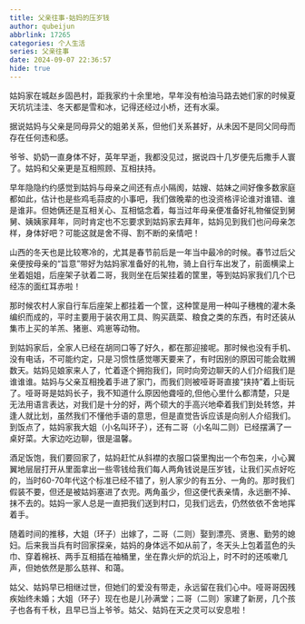 ```yaml
---
title: 父亲往事-姑妈的压岁钱
author: qubeijun
abbrlink: 17265
categories: 个人生活
series: 父亲往事
date: 2024-09-07 22:36:57
hide: true
---
```

姑妈家在城赵乡固邑村，距我家约十余里地，早年没有柏油马路去她们家的时候夏天坑坑洼洼、冬天都是雪和冰，记得还经过小桥，还有水渠。

据说姑妈与父亲是同母异父的姐弟关系，但他们关系甚好，从未因不是同父同母而存在任何违和感。

爷爷、奶奶一直身体不好，英年早逝，我都没见过，据说四十几岁便先后撒手人寰了。姑妈和父亲更是互相照顾、互相扶持。

早年隐隐约约感觉到姑妈与母亲之间还有点小隔阂，姑嫂、姑妹之间好像多数家庭都如此，估计也是些鸡毛蒜皮的小事吧，我们做晚辈的也没资格评论谁对谁错、谁是谁非。但她俩还是互相关心、互相惦念着，每当过年母亲便准备好礼物催促到舅舅、姨姨家拜年，同时肯定也不忘要求到姑妈家去拜年，姑妈见到我们也问母亲怎样，身体好吧？可能这就是舍不得、割不断的亲情吧！

山西的冬天也是比较寒冷的，尤其是春节前后是一年当中最冷的时候。春节过后父亲便按母亲的“旨意”带好为姑妈家准备好的礼物，骑上自行车出发了，前面横梁上坐着姐姐，后座架子驮着二哥，我则坐在后架挂着的筐里，等到姑妈家我们几个已经冻的面红耳赤啦！

那时候农村人家自行车后座架上都挂着一个筐，这种筐是用一种叫子穗槐的灌木条编织而成的，平时主要用于装农用工具、购买蔬菜、粮食之类的东西，有时还装从集市上买的羊羔、猪崽、鸡崽等动物。

到姑妈家后，全家人已经在胡同口等了好久，都在那迎接呢。那时候也没有手机、没有电话，不可能约定，只是习惯性感觉哪天要来了，有时因别的原因可能会耽搁数天。姑妈见娘家来人了，忙着逐个拥抱我们，同时向旁边聊天的人们介绍我们是谁谁谁。姑妈与父亲互相挽着手进了家门，而我们则被哑哥哥直接“挟持”着上街玩了。哑哥哥是姑妈长子，我不知道什么原因他聋哑的,但他心里什么都清楚，只是无法用语言表达，对我们是十分的好，两个硕大的手高兴地牵着我们到处转悠，并逢人就比划，虽然我们不懂他手语的意思，但是直觉告诉应该是向别人介绍我们。到饭点了，姑妈家我大姐（小名叫环子），还有二哥（小名叫二则）已经摆满了一桌好菜。大家边吃边聊，很是温馨。

酒足饭饱，我们要回家了，姑妈赶忙从斜襟的衣服口袋里掏出一个布包来，小心翼翼地层层打开从里面拿出一些零钱给我们每人两角钱说是压岁钱，让我们买点好吃的，当时60-70年代这个标准已经不错了，别人家少的有五分、一角的。那时我们假装不要，但还是被姑妈塞进了衣兜。两角虽少，但这便代表亲情，永远删不掉、抹不去的。姑妈一家人总是一直把我们送到村口，见我们远去，仍然依依不舍地挥着手。

随着时间的推移，大姐（环子）出嫁了，二哥（二则）娶到漂亮、贤惠、勤劳的媳妇。后来我当兵有时回家探亲，姑妈的身体远不如从前了，冬天头上包着蓝色的头巾、穿着棉袄、两手互相插在袖桶里，坐在靠火炉的炕沿上，时不时的还咳嗽几声，但她依然是那么慈祥、和蔼。

姑父、姑妈早已相继过世，但她们的爱没有带走，永远留在我们心中。哑哥哥因残疾始终未婚；大姐（环子）现在也是儿孙满堂；二哥（二则）家建了新房，几个孩子也各有千秋，且早已当上爷爷。姑父、姑妈在天之灵可以安息啦！